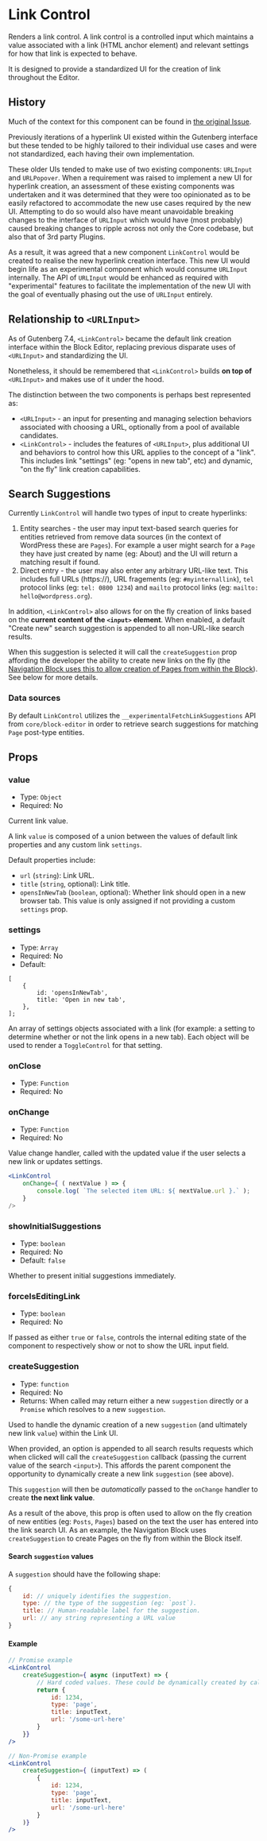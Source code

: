# Link Control

Renders a link control. A link control is a controlled input which maintains a value associated with a link (HTML anchor element) and relevant settings for how that link is expected to behave.

It is designed to provide a standardized UI for the creation of link throughout the Editor.


## History

Much of the context for this component can be found in [the original Issue](https://github.com/WordPress/gutenberg/issues/17557).

Previously iterations of a hyperlink UI existed within the Gutenberg interface but these tended to be highly tailored to their individual use cases and were not standardized, each having their own implementation.

These older UIs tended to make use of two existing components: `URLInput` and `URLPopover`. When a requirement was raised to implement a new UI for hyperlink creation, an assessment of these existing components was undertaken and it was determined that they were too opinionated as to be easily refactored to accommodate the new use cases required by the new UI. Attempting to do so would also have meant unavoidable breaking changes to the interface of `URLInput` which would have (most probably) caused breaking changes to ripple across not only the Core codebase, but also that of 3rd party Plugins.

As a result, it was agreed that a new component `LinkControl` would be created to realise the new hyperlink creation interface. This new UI would begin life as an experimental component which would consume `URLInput` internally. The API of `URLInput` would be enhanced as required with "experimental" features to facilitate the implementation of the new UI with the goal of eventually phasing out the use of `URLInput` entirely.


## Relationship to `<URLInput>`

As of Gutenberg 7.4, `<LinkControl>` became the default link creation interface within the Block Editor, replacing previous disparate uses of `<URLInput>` and standardizing the UI.

Nonetheless, it should be remembered that `<LinkControl>` builds **on top of** `<URLInput>` and makes use of it under the hood.

The distinction between the two components is perhaps best represented as:

* `<URLInput>` - an input for presenting and managing selection behaviors associated with choosing a URL, optionally from a pool of available candidates.
* `<LinkControl>` - includes the features of `<URLInput>`, plus additional UI and behaviors to control how this URL applies to the concept of a "link". This includes link "settings" (eg: "opens in new tab", etc) and dynamic, "on the fly" link creation capabilities.


## Search Suggestions

Currently `LinkControl` will handle two types of input to create hyperlinks:

1. Entity searches - the user may input text-based search queries for entities retrieved from remove data sources (in the context of WordPress these are `Pages`). For example a user might search for a `Page` they have just created by name (eg: About) and the UI will return a matching result if found.
2. Direct entry - the user may also enter any arbitrary URL-like text. This includes full URLs (https://), URL fragements (eg: `#myinternallink`), `tel` protocol links (eg: `tel: 0800 1234`) and `mailto` protocol links (eg: `mailto: hello@wordpress.org`).

In addition, `<LinkControl>` also allows for on the fly creation of links based on the **current content of the `<input>` element**. When enabled, a default "Create new" search suggestion is appended to all non-URL-like search results.

When this suggestion is selected it will call the `createSuggestion` prop affording the developer the ability to create new links on the fly (the [Navigation Block uses this to allow creation of Pages
from within the Block](https://github.com/WordPress/gutenberg/pull/19775/files)). See below for more details.

### Data sources

By default `LinkControl` utilizes the `__experimentalFetchLinkSuggestions` API from `core/block-editor` in order to retrieve search suggestions for matching `Page` post-type entities.

## Props

### value

- Type: `Object`
- Required: No

Current link value.

A link `value` is composed of a union between the values of default link properties and any custom link `settings`.

Default properties include:

- `url` (`string`): Link URL.
- `title` (`string`, optional): Link title.
- `opensInNewTab` (`boolean`, optional): Whether link should open in a new browser tab. This value is only assigned if not providing a custom `settings` prop.

### settings

- Type: `Array`
- Required: No
- Default:
```
[
	{
		id: 'opensInNewTab',
		title: 'Open in new tab',
	},
];
```

An array of settings objects associated with a link (for example: a setting to determine whether or not the link opens in a new tab). Each object will be used to render a `ToggleControl` for that setting.

### onClose

- Type: `Function`
- Required: No

### onChange

- Type: `Function`
- Required: No

Value change handler, called with the updated value if the user selects a new link or updates settings.

```jsx
<LinkControl
	onChange={ ( nextValue ) => {
		console.log( `The selected item URL: ${ nextValue.url }.` );
	}
/>
```

### showInitialSuggestions

- Type: `boolean`
- Required: No
- Default: `false`

Whether to present initial suggestions immediately.

### forceIsEditingLink

- Type: `boolean`
- Required: No

If passed as either `true` or `false`, controls the internal editing state of the component to respectively show or not to show the URL input field.


### createSuggestion

- Type: `function`
- Required: No
- Returns: When called may return either a new `suggestion` directly or a `Promise` which resolves to a
new `suggestion`.

Used to handle the dynamic creation of a new `suggestion` (and ultimately new link `value`) within the Link UI.

When provided, an option is appended to all search results requests which when clicked will call the `createSuggestion` callback (passing the current value of the search `<input>`). This affords the parent component the opportunity to dynamically create a new link `suggestion` (see above).

This `suggestion` will then be _automatically_ passed to the `onChange` handler to create **the next link value**.

As a result of the above, this prop is often used to allow on the fly creation of new entities (eg: `Posts`, `Pages`) based on the text the user has entered into the link search UI. As an example, the Navigation Block uses `createSuggestion` to create Pages on the fly from within the Block itself.



#### Search `suggestion` values

A `suggestion` should have the following shape:

```js
{
	id: // uniquely identifies the suggestion.
	type: // the type of the suggestion (eg: `post`).
	title: // Human-readable label for the suggestion.
	url: // any string representing a URL value
}
```



#### Example
```jsx
// Promise example
<LinkControl
	createSuggestion={ async (inputText) => {
        // Hard coded values. These could be dynamically created by calling out to an API which creates an entity (eg: https://developer.wordpress.org/rest-api/reference/pages/#create-a-page).
		return {
			id: 1234,
			type: 'page',
			title: inputText,
			url: '/some-url-here'
		}
	}}
/>

// Non-Promise example
<LinkControl
	createSuggestion={ (inputText) => (
		{
			id: 1234,
			type: 'page',
			title: inputText,
			url: '/some-url-here'
		}
	)}
/>
```